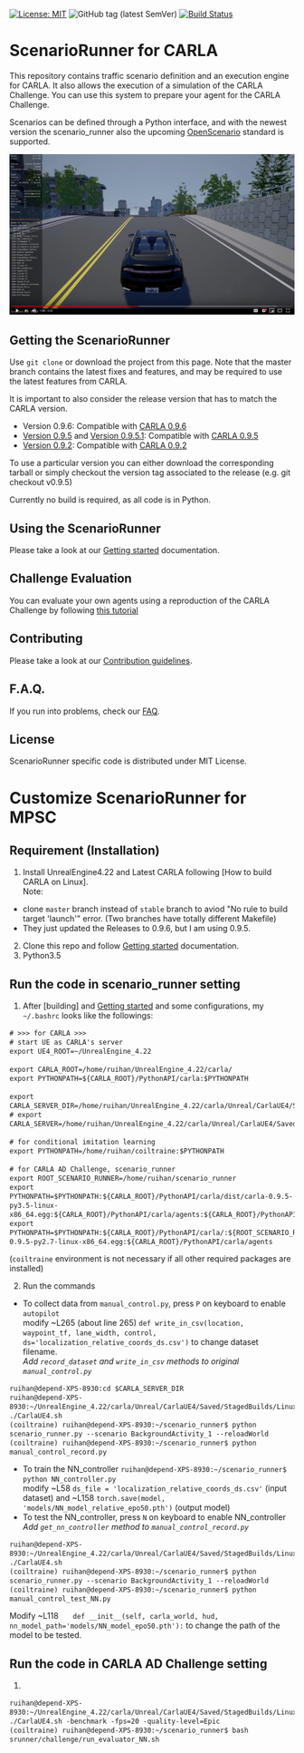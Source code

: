 [![License: MIT](https://img.shields.io/badge/License-MIT-yellow.svg)](https://opensource.org/licenses/MIT)
![GitHub tag (latest SemVer)](https://img.shields.io/github/tag/carla-simulator/scenario_runner.svg)
[![Build Status](https://travis-ci.com/carla-simulator/scenario_runner.svg?branch=master)](https://travis-ci.com/carla/scenario_runner)


ScenarioRunner for CARLA
========================
This repository contains traffic scenario definition and an execution engine
for CARLA. It also allows the execution of a simulation of the CARLA Challenge.
You can use this system to prepare your agent for the CARLA Challenge.

Scenarios can be defined through a Python interface, and with the newest version
the scenario_runner also the upcoming [OpenScenario](http://www.openscenario.org/) standard is supported.

[![Scenario_Runner for CARLA](./Docs/images/scenario_runner_video.png)](https://youtu.be/ChmF8IFagpo?t=68)


Getting the ScenarioRunner
---------------------------

Use `git clone` or download the project from this page. Note that the master
branch contains the latest fixes and features, and may be required to use the latest features from CARLA.

It is important to also consider the release version that has to match the CARLA version.

* Version 0.9.6: Compatible with [CARLA 0.9.6](https://github.com/carla-simulator/carla/releases/tag/0.9.6)
* [Version 0.9.5](https://github.com/carla-simulator/scenario_runner/releases/tag/v0.9.5) and [Version 0.9.5.1](https://github.com/carla-simulator/scenario_runner/releases/tag/v0.9.5.1): Compatible with [CARLA 0.9.5](https://github.com/carla-simulator/carla/releases/tag/0.9.5)
* [Version 0.9.2](https://github.com/carla-simulator/scenario_runner/releases/tag/0.9.2): Compatible with [CARLA 0.9.2](https://github.com/carla-simulator/carla/releases/tag/0.9.2)

To use a particular version you can either download the corresponding tarball or simply checkout the version tag associated to the release (e.g. git checkout v0.9.5)

Currently no build is required, as all code is in Python.


Using the ScenarioRunner
------------------------

Please take a look at our [Getting started](Docs/getting_started.md)
documentation.

Challenge Evaluation
---------------------

You can evaluate your own agents using a reproduction
of the CARLA Challenge by following [this tutorial](Docs/challenge_evaluation.md)


Contributing
------------

Please take a look at our [Contribution guidelines][contriblink].

[contriblink]: http://carla.readthedocs.io/en/latest/CONTRIBUTING


F.A.Q.
------

If you run into problems, check our
[FAQ](http://carla.readthedocs.io/en/latest/faq/).


License
-------

ScenarioRunner specific code is distributed under MIT License.



Customize ScenarioRunner for MPSC
==================================

Requirement (Installation)
--------------------------
1. Install UnrealEngine4.22 and Latest CARLA following [How to build CARLA on Linux]. <br/>
Note: 
  * clone `master` branch instead of `stable` branch to aviod "No rule to build target 'launch'" error. (Two branches have totally different Makefile)
  * They just updated the Releases to 0.9.6, but I am using 0.9.5.
2. Clone this repo and follow [Getting started](Docs/getting_started.md) documentation.
3. Python3.5

Run the code in scenario_runner setting
------------
1. After [building] and [Getting started](Docs/getting_started.md) and some configurations, my `~/.bashrc` looks like the followings:
```
# >>> for CARLA >>>
# start UE as CARLA's server
export UE4_ROOT=~/UnrealEngine_4.22
 
export CARLA_ROOT=/home/ruihan/UnrealEngine_4.22/carla/
export PYTHONPATH=${CARLA_ROOT}/PythonAPI/carla:$PYTHONPATH

export CARLA_SERVER_DIR=/home/ruihan/UnrealEngine_4.22/carla/Unreal/CarlaUE4/Saved/StagedBuilds/LinuxNoEditor
# export CARLA_SERVER=/home/ruihan/UnrealEngine_4.22/carla/Unreal/CarlaUE4/Saved/StagedBuilds/LinuxNoEditor/CarlaUE4.sh

# for conditional imitation learning
export PYTHONPATH=/home/ruihan/coiltraine:$PYTHONPATH

# for CARLA AD Challenge, scenario_runner
export ROOT_SCENARIO_RUNNER=/home/ruihan/scenario_runner
export PYTHONPATH=$PYTHONPATH:${CARLA_ROOT}/PythonAPI/carla/dist/carla-0.9.5-py3.5-linux-x86_64.egg:${CARLA_ROOT}/PythonAPI/carla/agents:${CARLA_ROOT}/PythonAPI/carla
export PYTHONPATH=$PYTHONPATH:${CARLA_ROOT}/PythonAPI/carla/:${ROOT_SCENARIO_RUNNER}:${CARLA_ROOT}/PythonAPI/carla/dist/carla-0.9.5-py2.7-linux-x86_64.egg:${CARLA_ROOT}/PythonAPI/carla/agents
```
(`coiltraine` environment is not necessary if all other required packages are installed)

2. Run the commands
* To collect data from `manual_control.py`, press `P` on keyboard to enable `autopilot` <br/>
modify ~L265 (about line 265) `def write_in_csv(location, waypoint_tf, lane_width, control, ds='localization_relative_coords_ds.csv')` to change dataset filename. <br/>
*Add `record_dataset` and `write_in_csv` methods to original `manual_control.py`*

```
ruihan@depend-XPS-8930:cd $CARLA_SERVER_DIR
ruihan@depend-XPS-8930:~/UnrealEngine_4.22/carla/Unreal/CarlaUE4/Saved/StagedBuilds/LinuxNoEditor$ ./CarlaUE4.sh
(coiltraine) ruihan@depend-XPS-8930:~/scenario_runner$ python scenario_runner.py --scenario BackgroundActivity_1 --reloadWorld
(coiltraine) ruihan@depend-XPS-8930:~/scenario_runner$ python manual_control_record.py 
```
* To train the NN_controller
`ruihan@depend-XPS-8930:~/scenario_runner$ python NN_controller.py` <br/>
modify ~L58 `ds_file = 'localization_relative_coords_ds.csv'` (input dataset) and ~L158 `torch.save(model, 'models/NN_model_relative_epo50.pth')` (output model)
* To test the NN_controller, press `N` on keyboard to enable NN_controller <br/>
*Add `get_nn_controller` method to `manual_control_record.py`*

```
ruihan@depend-XPS-8930:~/UnrealEngine_4.22/carla/Unreal/CarlaUE4/Saved/StagedBuilds/LinuxNoEditor$ ./CarlaUE4.sh
(coiltraine) ruihan@depend-XPS-8930:~/scenario_runner$ python scenario_runner.py --scenario BackgroundActivity_1 --reloadWorld
(coiltraine) ruihan@depend-XPS-8930:~/scenario_runner$ python manual_control_test_NN.py 
```
Modify ~L118 `   def __init__(self, carla_world, hud, nn_model_path='models/NN_model_epo50.pth'):` to change the path of the model to be tested.

Run the code in CARLA AD Challenge setting
------------------------------
1. 
```
ruihan@depend-XPS-8930:~/UnrealEngine_4.22/carla/Unreal/CarlaUE4/Saved/StagedBuilds/LinuxNoEditor$ ./CarlaUE4.sh -benchmark -fps=20 -quality-level=Epic
(coiltraine) ruihan@depend-XPS-8930:~/scenario_runner$ bash srunner/challenge/run_evaluator_NN.sh
```








